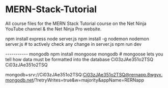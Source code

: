 # MERN-Stack-Tutorial
All course files for the MERN Stack Tutorial course on the Net Ninja YouTube channel &amp; the Net Ninja Pro website.

npm install express
node server.js
npm install -g nodemon
nodemon server.js # to actively check any change in server.js 
npm run dev

----------- mongodb
npm install mongoose mongodb # mongoose lets you tell how data must be formatted into the database
Ci03zJAe351o2TSQ
Ci03zJAe351o2TSQ

mongodb+srv://Ci03zJAe351o2TSQ:Ci03zJAe351o2TSQ@rernapp.8wgyx.mongodb.net/?retryWrites=true&w=majority&appName=RERNapp

